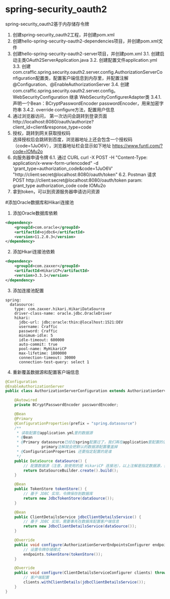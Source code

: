 # spring-security_oauth2
spring-security_oauth2基于内存储存令牌

1. 创建spring-security_oauth2工程，并创建pom.xml
2. 创建hello-spring-security-oauth2-dependencies项目，并创建pom.xml文件
3. 创建hello-spring-security-oauth2-server项目，并创建pom.xml
   3.1. 创建启动主类OAuth2ServerApplication.java
   3.2. 创建配置文件application.yml
   3.3. 创建com.craffic.spring.security.oauth2.server.config.AuthorizationServerConfiguration配置类，配置客户端信息到内存里，并配置注解@Configuration、@EnableAuthorizationServer
   3.4. 创建com.craffic.spring.security.oauth2.server.config。WebSecurityConfiguration 继承 WebSecurityConfigurerAdapter类
        3.4.1. 声明一个Bean：BCryptPasswordEncoder passwordEncoder，用来加密字符串
        3.4.2. override configure方法，配置用户信息
4. 通过浏览器访问， 第一次访问会跳转到登录页面
   http://localhost:8080/oauth/authorize?client_id=client&response_type=code
5. 授权，跳转到网关获取授权码   
   选择授权后会跳转到百度，浏览器地址上还会包含一个授权码（code=1JuO6V），浏览器地址栏会显示如下地址
   https://www.funtl.com/?code=IOMu2o
6. 向服务器申请令牌
   6.1. 通过 CURL 
        curl -X POST -H "Content-Type: application/x-www-form-urlencoded" -d 'grant_type=authorization_code&code=1JuO6V' "http://client:secret@localhost:8080/oauth/token"
   6.2. Postman 请求
        POST http://client:secret@localhost:8080/oauth/token
        param:
        grant_type        authorization_code
        code              IOMu2o   
7. 拿到token，可以到资源服务器申请访问资源        



#添加Oracle数据库和Hikari连接池
1. 添加Oracle数据库依赖
```xml
<dependency>
    <groupId>com.oracle</groupId>
    <artifactId>ojdbc6</artifactId>
    <version>11.2.0.3</version>
</dependency>
```
2. 添加Hkari连接池依赖
````xml
<dependency>
    <groupId>com.zaxxer</groupId>
    <artifactId>HikariCP</artifactId>
    <version>3.3.1</version>
</dependency>
````
3. 添加连接池配置
````property
spring:
  datasource:
    type: com.zaxxer.hikari.HikariDataSource
    driver-class-name: oracle.jdbc.OracleDriver
    hikari:
      jdbc-url: jdbc:oracle:thin:@localhost:1521:DEV
      username: Craffic
      password: Craffic
      minimum-idle: 5
      idle-timeout: 600000
      auto-commit: true
      pool-name: MyHikariCP
      max-lifetime: 1800000
      connection-timeout: 30000
      connection-test-query: select 1
````
4. 重新覆盖数据源和配置客户端信息
```java
@Configuration
@EnableAuthorizationServer
public class AuthorizationServerConfiguration extends AuthorizationServerConfigurerAdapter {

    @Autowired
    private BCryptPasswordEncoder passwordEncoder;

    @Bean
    @Primary
    @ConfigurationProperties(prefix = "spring.datasource")
    /**
     * 读取配置在application.yml里的数据源
     * @Bean
     * @Primary datasource已经在spring配置过了，我们再在application里配置的话就会出现重复配置的现象
     *          primary注解就会把默认的数据源配置覆盖掉
     * @ConfigurationProperties 还要指定配置的是谁
     */
    public DataSource dataSource() {
        // 配置数据源（注意，我使用的是 HikariCP 连接池），以上注解是指定数据源，否则会有冲突
        return DataSourceBuilder.create().build();
    }

    @Bean
    public TokenStore tokenStore() {
        // 基于 JDBC 实现，令牌保存到数据库
        return new JdbcTokenStore(dataSource());
    }

    @Bean
    public ClientDetailsService jdbcClientDetailsService() {
        // 基于 JDBC 实现，需要事先在数据库配置客户端信息
        return new JdbcClientDetailsService(dataSource());
    }

    @Override
    public void configure(AuthorizationServerEndpointsConfigurer endpoints) throws Exception {
        // 设置令牌存储模式
        endpoints.tokenStore(tokenStore());
    }

    @Override
    public void configure(ClientDetailsServiceConfigurer clients) throws Exception {
        // 客户端配置
        clients.withClientDetails(jdbcClientDetailsService());
    }
}
```